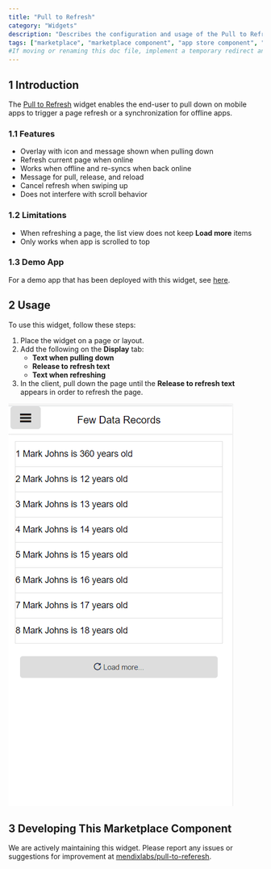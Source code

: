 ```yaml
---
title: "Pull to Refresh"
category: "Widgets"
description: "Describes the configuration and usage of the Pull to Refresh widget, which is available in the Mendix Marketplace."
tags: ["marketplace", "marketplace component", "app store component", "widget", "pull to refresh", "platform support"]
#If moving or renaming this doc file, implement a temporary redirect and let the respective team know they should update the URL in the product. See Mapping to Products for more details.
---
```


## 1 Introduction

The [Pull to Refresh](https://appstore.home.mendix.com/link/app/47782/) widget enables the end-user to pull down on mobile apps to trigger a page refresh or a synchronization for offline apps.

### 1.1 Features

* Overlay with icon and message shown when pulling down
* Refresh current page when online
* Works when offline and re-syncs when back online
* Message for pull, release, and reload
* Cancel refresh when swiping up
* Does not interfere with scroll behavior

### 1.2 Limitations

* When refreshing a page, the list view does not keep **Load more** items
* Only works when app is scrolled to top

### 1.3 Demo App

For a demo app that has been deployed with this widget, see [here](https://pulltorefresh.mxapps.io).

## 2 Usage

To use this widget, follow these steps:

1. Place the widget on a page or layout.
2.  Add the following on the **Display** tab:
	* **Text when pulling down**
	* **Release to refresh text**
	* **Text when refreshing**
3. In the client, pull down the page until the **Release to refresh text** appears in order to refresh the page.

![](attachments/pull-to-refresh/demo.gif)

## 3 Developing This Marketplace Component

We are actively maintaining this widget. Please report any issues or suggestions for improvement at [mendixlabs/pull-to-referesh](https://github.com/mendixlabs/pull-to-refresh/issues).

